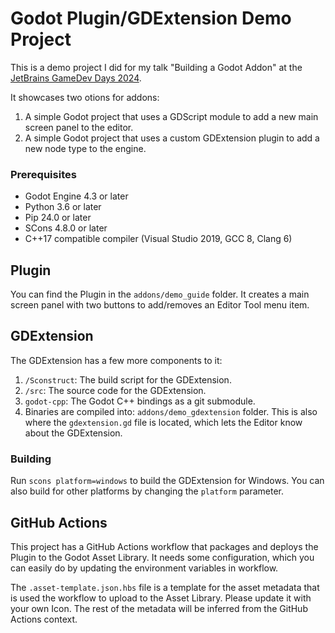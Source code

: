 ﻿# Godot Plugin/GDExtension Demo Project
This is a demo project I did for my talk "Building a Godot Addon" at the [JetBrains GameDev Days 2024](https://lp.jetbrains.com/gamedev-days-2024).

It showcases two otions for addons:

1. A simple Godot project that uses a GDScript module to add a new main screen panel to the editor.
2. A simple Godot project that uses a custom GDExtension plugin to add a new node type to the engine.

### Prerequisites
- Godot Engine 4.3 or later
- Python 3.6 or later
- Pip 24.0 or later
- SCons 4.8.0 or later
- C++17 compatible compiler (Visual Studio 2019, GCC 8, Clang 6)

## Plugin
You can find the Plugin in the `addons/demo_guide` folder.
It creates a main screen panel with two buttons to add/removes an Editor Tool menu item.

## GDExtension
The GDExtension has a few more components to it:

1. `/Sconstruct`: The build script for the GDExtension.
2. `/src`: The source code for the GDExtension.
3. `godot-cpp`: The Godot C++ bindings as a git submodule.
2. Binaries are compiled into: `addons/demo_gdextension` folder. This is also where the `gdextension.gd` file is located, which lets the Editor know about the GDExtension.

### Building
Run `scons platform=windows` to build the GDExtension for Windows. You can also build for other platforms by changing the `platform` parameter.

## GitHub Actions
This project has a GitHub Actions workflow that packages and deploys the Plugin to the Godot Asset Library.
It needs some configuration, which you can easily do by updating the environment variables in workflow.

The `.asset-template.json.hbs` file is a template for the asset metadata that is used the workflow to upload to the Asset Library. Please update it with your own Icon. The rest of the metadata will be inferred from the GitHub Actions context.